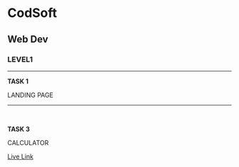# CodSoft
## Web Dev

### LEVEL1 

<hr>

**TASK 1**

LANDING PAGE


<hr>

<br>


**TASK 3**

CALCULATOR


<a href="https://pritanjan.github.io/Calc/" /> Live Link

